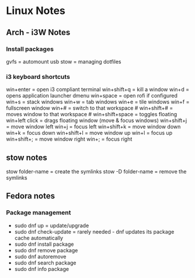 # Linux Notes

## Arch - i3W Notes

### Install packages
gvfs = automount usb
stow = managing dotfiles

### i3 keyboard shortcuts
win+enter = open i3 compliant terminal
win+shift+q = kill a window
win+d = opens application launcher dmenu
win+space = open rofi if configured
win+s = stack windows
win+w = tab windows
win+e = tile windows
win+f = fullscreen window
win+# = switch to that workspace #
win+shift+#  = moves window to that workspace #
win+shift+space = toggles floating
win+left click = drags floating window
(move & focus windows)
win+shift+j = move window left
win+j = focus left
win+shift+k = move window down
win+k = focus down
win+shift+l = move window up
win+l = focus up
win+shift+; = move window right
win+; = focus right

## stow notes
 stow folder-name = create the symlinks
 stow -D folder-name  = remove the symlinks
 
## Fedora notes

### Package management

- sudo dnf up   =  update/upgrade
- sudo dnf check-update   =  rarely needed - dnf updates its package cache automatically
- sudo dnf install package
- sudo dnf remove package
- sudo dnf autoremove
- sudo dnf search package
- sudo dnf info package
